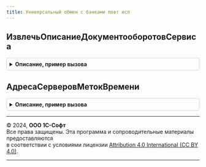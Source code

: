 ```yaml
---
title: Универсальный обмен с банками повт исп
---
```



## ИзвлечьОписаниеДокументооборотовСервиса
<details style="margin: 1em 0; padding: 0.5em; border: 1px solid #ccc; border-radius: 6px;">

<summary style="font-weight: bold; cursor: pointer;">Описание, пример вызова</summary>

```bsl

// Извлекает данные сервиса из макета и формирует
// структуру с информацией о сервисе.
Функция ИзвлечьОписаниеДокументооборотовСервиса(Сервис) Экспорт
```

Пример вызова
```bsl
Результат = УниверсальныйОбменСБанкамиПовтИсп.ИзвлечьОписаниеДокументооборотовСервиса(Сервис) 
```
</details>

## АдресаСерверовМетокВремени
<details style="margin: 1em 0; padding: 0.5em; border: 1px solid #ccc; border-radius: 6px;">

<summary style="font-weight: bold; cursor: pointer;">Описание, пример вызова</summary>

```bsl

// Возвращает адреса серверов меток времени в порядке, требуемом банками.
// И добавляет в него отсутствующие адреса из ЭлектроннаяПодпись.ОбщиеНастройки().АдресаСерверовМетокВремени
Функция АдресаСерверовМетокВремени() Экспорт
```

Пример вызова
```bsl
Результат = УниверсальныйОбменСБанкамиПовтИсп.АдресаСерверовМетокВремени() 
```
</details>

---

© 2024, **ООО 1С-Софт**  
Все права защищены. Эта программа и сопроводительные материалы предоставляются  
в соответствии с условиями лицензии [Attribution 4.0 International (CC BY 4.0)](https://creativecommons.org/licenses/by/4.0/legalcode).

---
